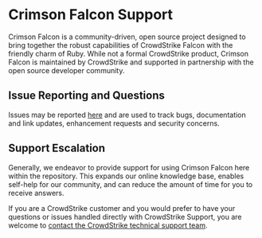 # Crimson Falcon Support

Crimson Falcon is a community-driven, open source project designed to bring together the robust capabilities of CrowdStrike Falcon with the friendly charm of Ruby. While not a formal CrowdStrike product, Crimson Falcon is maintained by CrowdStrike and supported in partnership with the open source developer community.

## Issue Reporting and Questions

Issues may be reported [here](https://github.com/CrowdStrike/crimson-falcon/issues/new) and are used to track bugs, documentation and link updates, enhancement requests and security concerns.

## Support Escalation

Generally, we endeavor to provide support for using Crimson Falcon here within the repository. This expands our online knowledge base, enables self-help for our community, and can reduce the amount of time for you to receive answers.

If you are a CrowdStrike customer and you would prefer to have your questions or issues handled directly with CrowdStrike Support, you are welcome to [contact the CrowdStrike technical support team](https://supportportal.crowdstrike.com/).
